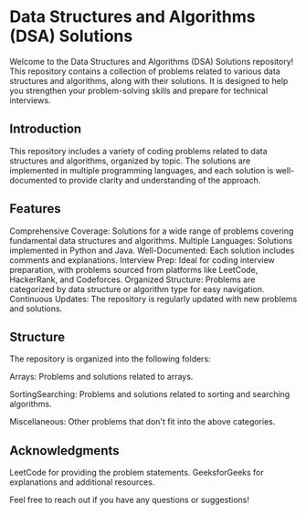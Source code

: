 # Data Structures and Algorithms (DSA) Solutions
Welcome to the Data Structures and Algorithms (DSA) Solutions repository! This repository contains a collection of problems related to various data structures and algorithms, along with their solutions. It is designed to help you strengthen your problem-solving skills and prepare for technical interviews.

## Introduction
This repository includes a variety of coding problems related to data structures and algorithms, organized by topic. The solutions are implemented in multiple programming languages, and each solution is well-documented to provide clarity and understanding of the approach.

## Features

Comprehensive Coverage: Solutions for a wide range of problems covering fundamental data structures and algorithms.
Multiple Languages: Solutions implemented in Python and Java.
Well-Documented: Each solution includes comments and explanations.
Interview Prep: Ideal for coding interview preparation, with problems sourced from platforms like LeetCode, HackerRank, and Codeforces.
Organized Structure: Problems are categorized by data structure or algorithm type for easy navigation.
Continuous Updates: The repository is regularly updated with new problems and solutions.

## Structure

The repository is organized into the following folders:

Arrays: Problems and solutions related to arrays.

SortingSearching: Problems and solutions related to sorting and searching algorithms.

Miscellaneous: Other problems that don't fit into the above categories.

## Acknowledgments

LeetCode for providing the problem statements.
GeeksforGeeks for explanations and additional resources.

Feel free to reach out if you have any questions or suggestions!
